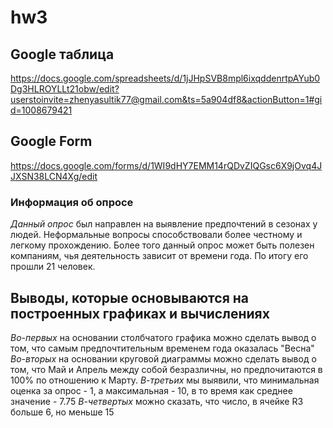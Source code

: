 # hw3
## Google таблица
<https://docs.google.com/spreadsheets/d/1jJHpSVB8mpl6ixqddenrtpAYub0Dg3HLROYLLt21obw/edit?userstoinvite=zhenyasultik77@gmail.com&ts=5a904df8&actionButton=1#gid=1008679421>

## Google Form
<https://docs.google.com/forms/d/1WI9dHY7EMM14rQDvZIQGsc6X9jOvq4JJXSN38LCN4Xg/edit>
### Информация об опросе
*Данный опрос* был направлен на выявление предпочтений в сезонах у людей. Неформальные вопросы способствовали более честному и легкому прохождению. Более того данный опрос может быть полезен компаниям, чья деятельность зависит от времени года. По итогу его прошли 21 человек.
## Выводы, которые основываются на построенных графиках и вычислениях
*Во-первых* на основании столбчатого графика можно сделать вывод о том, что самым предпочтительным временем года оказалась "Весна"
*Во-вторых* на основании круговой диаграммы можно сделать вывод о том, что Май и Апрель между собой безразличны, но предпочитаются в 100% по отношению к Марту. 
*В-третьих* мы выявили, что минимальная оценка за опрос - 1, а максимальная - 10, в то время как среднее значение - 7.75
*В-четвертых* можно сказать, что число, в ячейке R3 больше 6, но меньше 15
